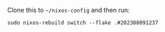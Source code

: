 Clone this to `~/nixos-config` and then run:

```
sudo nixos-rebuild switch --flake .#202308091237
```

